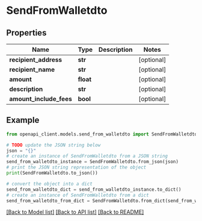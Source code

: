 # SendFromWalletdto


## Properties

Name | Type | Description | Notes
------------ | ------------- | ------------- | -------------
**recipient_address** | **str** |  | [optional] 
**recipient_name** | **str** |  | [optional] 
**amount** | **float** |  | [optional] 
**description** | **str** |  | [optional] 
**amount_include_fees** | **bool** |  | [optional] 

## Example

```python
from openapi_client.models.send_from_walletdto import SendFromWalletdto

# TODO update the JSON string below
json = "{}"
# create an instance of SendFromWalletdto from a JSON string
send_from_walletdto_instance = SendFromWalletdto.from_json(json)
# print the JSON string representation of the object
print(SendFromWalletdto.to_json())

# convert the object into a dict
send_from_walletdto_dict = send_from_walletdto_instance.to_dict()
# create an instance of SendFromWalletdto from a dict
send_from_walletdto_from_dict = SendFromWalletdto.from_dict(send_from_walletdto_dict)
```
[[Back to Model list]](../README.md#documentation-for-models) [[Back to API list]](../README.md#documentation-for-api-endpoints) [[Back to README]](../README.md)


